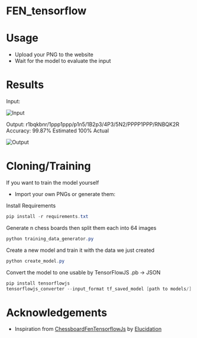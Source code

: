 # FEN_tensorflow

# Usage
- Upload your PNG to the website 
- Wait for the model to evaluate the input

# Results
Input:

![Input](https://i.ibb.co/RY1x4tf/image.png)

Output: r1bqkbnr/1ppp1ppp/p1n5/1B2p3/4P3/5N2/PPPP1PPP/RNBQK2R
Accuracy: 99.87% Estimated 100% Actual

![Output](https://i.ibb.co/sP75P2G/68747470733a2f2f692e6962622e636f2f7a73707a4b637a2f696d6167652e706e67.png)

# Cloning/Training
If you want to train the model yourself
- Import your own PNGs or generate them: 

Install Requirements
```powershell
pip install -r requirements.txt
```
Generate n chess boards then split them each into 64 images
```powershell
python training_data_generator.py
```
Create a new model and train it with the data we just created
```powershell
python create_model.py
```
Convert the model to one usable by TensorFlowJS .pb -> JSON
```powershell
pip install tensorflowjs
tensorflowjs_converter --input_format tf_saved_model [path to models/] [output dir]
```

# Acknowledgements
- Inspiration from [ChessboardFenTensorflowJs](https://github.com/Elucidation/ChessboardFenTensorflowJs) by [Elucidation](https://github.com/Elucidation)
